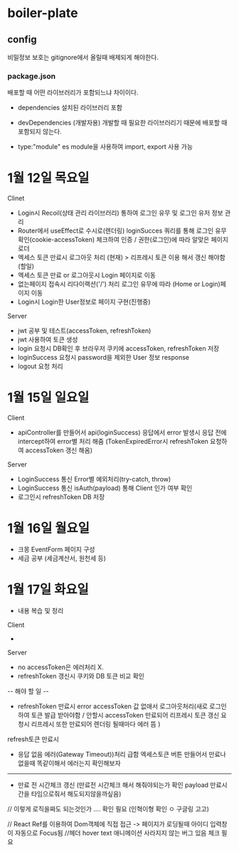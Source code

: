 # boiler-plate

## config

비밀정보 보호는 gitignore에서 올릴때 배제되게 해야한다.

### package.json

배포할 때 어떤 라이브러리가 포함되느냐 차이이다.

- dependencies
  설치된 라이브러리 포함

- devDependencies (개발자용)
  개발할 때 필요한 라이브러리기 때문에 배포할 때 포함되지 않는다.

- type:"module"
  es module을 사용하여 import, export 사용 가능

# 1월 12일 목요일

Clinet

- Login시 Recoil(상태 관리 라이브러리) 통하여 로그인 유무 및 로그인 유저 정보 관리
- Router에서 useEffect로 수시로(렌더링) loginSucces 쿼리를 통해 로그인 유무 확인(cookie-accessToken) 체크하여 인증 / 권한(로그인)에 따라 알맞은 페이지 로더
- 엑세스 토큰 만료시 로그아웃 처리 (현재) > 리프레시 토큰 이용 해서 갱신 해야함 (할일)
- 엑세스 토큰 만료 or 로그아웃시 Login 페이지로 이동
- 없는페이지 접속시 리다이랙션('/') 처리 로그인 유무에 따라 (Home or Login)페이지 이동
- Login시 Login한 User정보로 페이지 구현(진행중)

Server

- jwt 공부 및 테스트(accessToken, refreshToken)
- jwt 사용하여 토큰 생성
- login 요청시 DB확인 후 브라우저 쿠키에 accessToken, refreshToken 저장
- loginSuccess 요청시 password을 제외한 User 정보 response
- logout 요청 처리

# 1월 15일 일요일

Client

- apiController를 만들어서 api(loginSuccess) 응답에서 error 발생시 응답 전에 intercept하여 error별 처리 해줌 (TokenExpiredError시 refreshToken 요청하여 accessToken 갱신 해옴)

Server

- LoginSuccess 통신 Error별 예외처리(try-catch, throw)
- LoginSuccess 통신 isAuth(payload) 통해 Client 인가 여부 확인
- 로그인시 refreshToken DB 저장

# 1월 16일 월요일

- 크몽 EventForm 페이지 구성
- 세금 공부 (세금계산서, 원천세 등)

# 1월 17일 화요일

- 내용 복습 및 정리

Client

-

Server

- no accessToken은 에러처리 X.
- refreshToken 갱신시 쿠키와 DB 토큰 비교 확인

-- 해야 할 일 --

- refreshToken 만료시 error accessToken 값 없애서 로그아웃처리(새로 로그인하여 토큰 발급 받아야함 / 안할시 accessToken 만료되어 리프레시 토큰 갱신 요청시 리프레시 또한 만료되어 렌더링 될때마다 에러 뜸 )

refresh토큰 만료시

- 응답 없음 에러(Gateway Timeout))처리 급함
  엑세스토큰 버튼 만들어서 만료나 없을때 똑같이해서 에러는지 확인해보자

---

- 만료 전 시간체크 갱신 (만료전 시간체크 해서 해줘야되는가 확인 payload 만료시간을 타임으로줘서 해도되지않을까싶음)

// 이렇게 로직을짜도 되는것인가 .... 확인 필요 (인혁이형 확인 ㅇ 구글링 고고)

// React Ref를 이용하여 Dom객체에 직접 접근 -> 페이지가 로딩될때 아이디 입력창이 자동으로 Focus됨
//헤더 hover text 애니메이션 사라지지 않는 버그 있음 체크 필요
